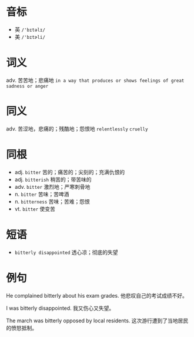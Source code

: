 # 音标

- 英 `/'bɪtəlɪ/`
- 美 `/'bɪtɚli/`

# 词义

adv. 苦苦地；悲痛地
`in a way that produces or shows feelings of great sadness or anger`

# 同义

adv. 苦涩地，悲痛的；残酷地；怨恨地
`relentlessly` `cruelly`

# 同根

- adj. `bitter` 苦的；痛苦的；尖刻的；充满仇恨的
- adj. `bitterish` 稍苦的；带苦味的
- adv. `bitter` 激烈地；严寒刺骨地
- n. `bitter` 苦味；苦啤酒
- n. `bitterness` 苦味；苦难；怨恨
- vt. `bitter` 使变苦

# 短语

- `bitterly disappointed` 透心凉；彻底的失望

# 例句

He complained bitterly about his exam grades.
他悲叹自己的考试成绩不好。

I was bitterly disappointed.
我又伤心又失望。

The march was bitterly opposed by local residents.
这次游行遭到了当地居民的愤怒抵制。


